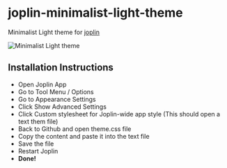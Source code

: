 # joplin-minimalist-light-theme
Minimalist Light theme for [joplin](https://joplinapp.org/)

![Minimalist Light theme](https://github.com/[manuelernestog]/[joplin-minimalist-light-theme]/blob/[main]/docs/theme.png?raw=true)

## Installation Instructions

- Open Joplin App
- Go to Tool Menu / Options
- Go to Appearance Settings
- Click Show Advanced Settings
- Click Custom stylesheet for Joplin-wide app style (This should open a text them file)
- Back to Github and open theme.css file
- Copy the content and paste it into the text file
- Save the file
- Restart Joplin
- **Done!**